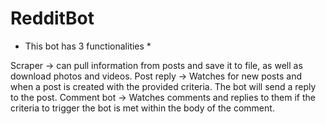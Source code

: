 # RedditBot

* This bot has 3 functionalities *

Scraper ->  can pull information from posts and save it to file, as well as download photos and videos.
Post reply -> Watches for new posts and when a post is created with the provided criteria. The bot will send a reply to the post.
Comment bot -> Watches comments and replies to them if the criteria to trigger the bot is met within the body of the comment.
